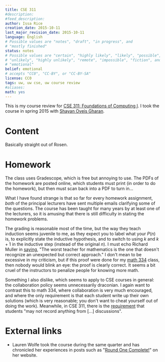 ```yaml
---
title: CSE 311
#description: 
#feed_description: 
author: Issa Rice
creation_date: 2015-10-11
last_major_revision_date: 2015-10-11
language: English
# Possible values are "notes", "draft", "in progress", and
# "mostly finished"
status: notes
# Possible values are "certain", "highly likely", "likely", "possible",
# "unlikely", "highly unlikely", "remote", "impossible", "fiction", and
# "emotional"
belief: emotional
# accepts "CC0", "CC-BY", or "CC-BY-SA"
license: CC0
tags: uw, uw cse, uw course review
#aliases: 
math: yes
---
```


This is my course review for [CSE 311: Foundations of Computing I](https://courses.cs.washington.edu/courses/cse311/15au/).
I took the course in spring 2015 with [Shayan Oveis Gharan](http://homes.cs.washington.edu/~shayan/).

# Content

Basically straight out of Rosen.

# Homework

The class uses Gradescope, which is free but annoying to use.
The PDFs of the homework are posted online, which students must print (in order to do the homework), but then must scan back into a PDF to turn in...

What I have found strange is that so far for every homework assignment, *both* of the principal lecturers have sent multiple emails clarifying some of the questions.
The course has been taught for many years by at least one of the lecturers, so it is amusing that there is still difficulty in stating the homework problems.

The grading is reasonable most of the time, but the way they teach induction seems juvenile to me, as they expect you to label what your $P(n)$ is, to explicitly state the inductive hypothesis, and to switch to using $k$ and $k+1$ in the inductive step (instead of the original $n$).
I must echo Richard Muller in [saying](https://www.quora.com/Why-was-5-x-3-5+5+5-marked-as-wrong/answer/Richard-Muller-3), "The worst teacher for mathematics is the one that doesn't recognize an unexpected but correct approach."
I don't mean to be excessive in my criticism, but if this proof were done for my [math 334](math-334) class, then nobody would blink an eye: the proof is clearly correct.
It seems a bit cruel of the instructors to penalize people for knowing more math.

Something I also dislike, which seems to apply to CSE courses in general: the collaboration policy seems unnecessarily draconian.
I again want to contrast this to math 334, where collaboration is very much encouraged, and where the only requirement is that each student write up their own solutions (which is very reasonable; you don't want to cheat yourself out of doing the work).
Meanwhile, in CSE 311, there is the [requirement](https://courses.cs.washington.edu/courses/cse311/15au/documents/guidelines.pdf) that students "may not record anything from [...] discussions".

# External links

- Lauren Wolfe took the course during the same quarter and has chronicled her experiences in posts such as "[Round One Complete\!](http://www.laurenwolfe.net/uw-cse-blog/2015/10/03/round-one-complete/)" on her website.
